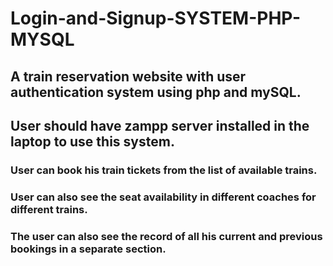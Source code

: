 # Login-and-Signup-SYSTEM-PHP-MYSQL
## A train reservation website with user authentication system using php and mySQL.
## User should have zampp server installed in the laptop to use this system.
### User can book his train tickets from the list of available trains.
### User can also see the seat availability in different coaches for different trains.
### The user can also see the record of all his current and previous bookings in a separate section.
